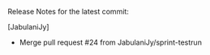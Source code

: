 Release Notes for the latest commit:

[JabulaniJy]
- Merge pull request #24 from JabulaniJy/sprint-testrun